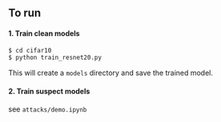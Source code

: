 ## To run

#### 1. Train clean models

```python
$ cd cifar10 
$ python train_resnet20.py
```
This will create a `models` directory and save the trained model. 


#### 2. Train suspect models

see `attacks/demo.ipynb`

